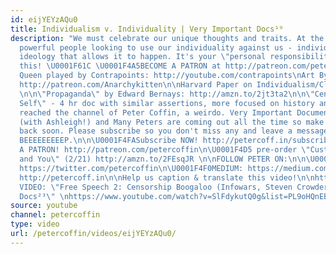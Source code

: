 ```yaml
---
id: eijYEYzAQu0
title: Individualism v. Individuality | Very Important Docs¹⁰
description: "We must celebrate our unique thoughts and traits. At the same time,
  powerful people looking to use our individuality against us - individualism is the
  ideology that allows it to happen. It's your \"personal responsibility\" to watch
  this! \U0001F61C \U0001F4A5BECOME A PATRON at http://patreon.com/petercoffin\n\nBorg
  Queen played by Contrapoints: http://youtube.com/contrapoints\nArt By Anarchy Kitten:
  http://patreon.com/Anarchykitten\n\nHarvard Paper on Individualism/Class: https://hbr.org/2017/05/research-how-you-feel-about-individualism-is-influenced-by-your-social-class
  \n\n\"Propaganda\" by Edward Bernays: http://amzn.to/2jt3ta2\n\n\"Century of The
  Self\" - 4 hr doc with similar assertions, more focused on history and people https://www.youtube.com/watch?v=eJ3RzGoQC4s\n\n*****************************************\n\nYou've
  reached the channel of Peter Coffin, a weirdo. Very Important Documentaries, Adversaries
  (with Ashleigh!) and Many Peters are coming out all the time so make sure to check
  back soon. Please subscribe so you don't miss any and leave a message at the beep.
  BEEEEEEEEEP.\n\n\U0001F4FASubscribe NOW! http://petercoff.in/subscribe\n\U0001F496BECOME
  A PATRON! http://patreon.com/petercoffin\n\U0001F4D5 pre-order \"Custom Reality
  and You\" (2/21) http://amzn.to/2FEsqJR \n\nFOLLOW PETER ON:\n\n\U0001F426TWITTER:
  https://twitter.com/petercoffin\n\U0001F4F0MEDIUM: https://medium.com/@petercoffin\n\U0001F4F1NOTIFICATIONS:
  http://petercoff.in\n\nHelp us caption & translate this video!\n\nhttps://amara.org/v/daFh/\n\n-~-~~-~~~-~~-~-\nNEW
  VIDEO: \"Free Speech 2: Censorship Boogaloo (Infowars, Steven Crowder) | Very Important
  Docs²³\" \nhttps://www.youtube.com/watch?v=SlFdykutQ0g&list=PL9oHQnEByWyXObkJN9YYQS9hxBjpN8RLG\n-~-~~-~~~-~~-~-"
source: youtube
channel: petercoffin
type: video
url: /petercoffin/videos/eijYEYzAQu0/
---
```

